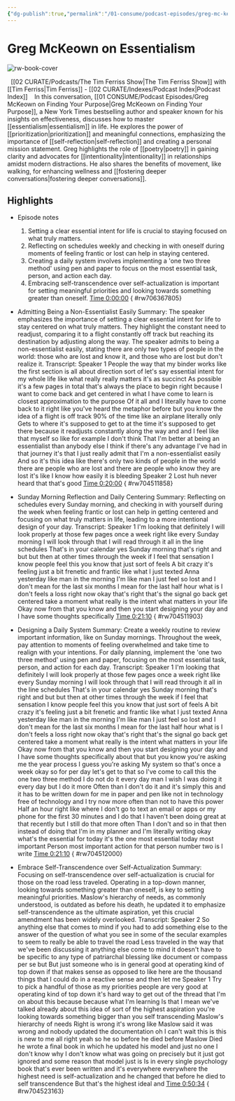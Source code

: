 ```yaml
---
{"dg-publish":true,"permalink":"/01-consume/podcast-episodes/greg-mc-keown-on-essentialism/","title":"Greg McKeown on Essentialism","tags":["podcasts"]}
---
```


# Greg McKeown on Essentialism

![rw-book-cover](https://wsrv.nl/?url=https%3A%2F%2Fcontent.production.cdn.art19.com%2Fimages%2F69%2F10%2F10%2Ffb%2F691010fb-625e-4abe-993c-a57228b28dbe%2F91cb53ae0d5dbb379b9dffecf0a772593891d0d09bbe6d90ee746edbdb79e3ec75584f2ceb8260e9f675a90c05419b9b99842a76905b686f0f51c1a9d3e227ab.jpeg&w=300&h=300)

  [[02 CURATE/Podcasts/The Tim Ferriss Show\|The Tim Ferriss Show]] with [[Tim Ferriss\|Tim Ferriss]]  - [[02 CURATE/Indexes/Podcast Index\|Podcast Index]]
 
 In this conversation, [[01 CONSUME/Podcast Episodes/Greg McKeown on Finding Your Purpose\|Greg McKeown on Finding Your Purpose]], a New York Times bestselling author and speaker known for his insights on effectiveness, discusses how to master [[essentialism\|essentialism]] in life. He explores the power of [[prioritization\|prioritization]] and meaningful connections, emphasizing the importance of [[self-reflection\|self-reflection]] and creating a personal mission statement. Greg highlights the role of [[poetry\|poetry]] in gaining clarity and advocates for [[intentionality\|intentionality]] in relationships amidst modern distractions. He also shares the benefits of movement, like walking, for enhancing wellness and [[fostering deeper conversations\|fostering deeper conversations]].
 
## Highlights
- Episode  notes
  1. Setting a clear essential intent for life is crucial to staying focused on what truly matters.
  2. Reflecting on schedules weekly and checking in with oneself during moments of feeling frantic or lost can help in staying centered.
  3. Creating a daily system involves implementing a 'one two three method' using pen and paper to focus on the most essential task, person, and action each day.
  4. Embracing self-transcendence over self-actualization is important for setting meaningful priorities and looking towards something greater than oneself. [Time 0:00:00](https://readwise.io/open/706367805)
{ #rw706367805}


- Admitting Being a Non-Essentialist Easily
  Summary:
  The speaker emphasizes the importance of setting a clear essential intent for life to stay centered on what truly matters.
  They highlight the constant need to readjust, comparing it to a flight constantly off track but reaching its destination by adjusting along the way. The speaker admits to being a non-essentialist easily, stating there are only two types of people in the world: those who are lost and know it, and those who are lost but don't realize it.
  Transcript:
  Speaker 1
  People the way that my binder works like the first section is all about direction sort of let's say essential intent for my whole life like what really really matters it's as succinct As possible it's a few pages in total that's always the place to begin right because I want to come back and get centered in what I have come to learn is closest approximation to the purpose Of it all and I literally have to come back to it right like you've heard the metaphor before but you know the idea of a flight is off track 90% of the time like an airplane literally only Gets to where it's supposed to get to at the time it's supposed to get there because it readjusts constantly along the way and and I feel like that myself so like for example I don't think That I'm better at being an essentialist than anybody else I think if there's any advantage I've had in that journey it's that I just really admit that I'm a non-essentialist easily And so it's this idea like there's only two kinds of people in the world there are people who are lost and there are people who know they are lost it's like I know how easily it is bleeding
  Speaker 2
  Lost huh never heard that that's good [Time 0:20:00](https://readwise.io/open/704511858)
{ #rw704511858}


- Sunday Morning Reflection and Daily Centering
  Summary:
  Reflecting on schedules every Sunday morning, and checking in with yourself during the week when feeling frantic or lost can help in getting centered and focusing on what truly matters in life, leading to a more intentional design of your day.
  Transcript:
  Speaker 1
  I'm looking that definitely I will look properly at those few pages once a week right like every Sunday morning I will look through that I will read through it all in the line schedules That's in your calendar yes Sunday morning that's right and but but then at other times through the week if I feel that sensation I know people feel this you know that just sort of feels A bit crazy it's feeling just a bit frenetic and frantic like what I just texted Anna yesterday like man in the morning I'm like man I just feel so lost and I don't mean for the last six months I mean for the last half hour what is I don't feels a loss right now okay that's right that's the signal go back get centered take a moment what really is the intent what matters in your life Okay now from that you know and then you start designing your day and I have some thoughts specifically [Time 0:21:10](https://readwise.io/open/704511903)
{ #rw704511903}


- Designing a Daily System
  Summary:
  Create a weekly routine to review important information, like on Sunday mornings.
  Throughout the week, pay attention to moments of feeling overwhelmed and take time to realign with your intentions. For daily planning, implement the 'one two three method' using pen and paper, focusing on the most essential task, person, and action for each day.
  Transcript:
  Speaker 1
  I'm looking that definitely I will look properly at those few pages once a week right like every Sunday morning I will look through that I will read through it all in the line schedules That's in your calendar yes Sunday morning that's right and but but then at other times through the week if I feel that sensation I know people feel this you know that just sort of feels A bit crazy it's feeling just a bit frenetic and frantic like what I just texted Anna yesterday like man in the morning I'm like man I just feel so lost and I don't mean for the last six months I mean for the last half hour what is I don't feels a loss right now okay that's right that's the signal go back get centered take a moment what really is the intent what matters in your life Okay now from that you know and then you start designing your day and I have some thoughts specifically about that but you know you're asking me the year process I guess you're asking My system so that's once a week okay so for per day let's get to that so I've come to call this the one two three method I do not do it every day man I wish I was doing it every day but I do it more Often than I don't do it and it's simply this and it has to be written down for me in paper and pen like not in technology free of technology and I try now more often than not to have this power Half an hour right like where I don't go to text an email or apps or my phone for the first 30 minutes and I do that I haven't been doing great at that recently but I still do that more often Than I don't and so in that then instead of doing that I'm in my planner and I'm literally writing okay what's the essential for today it's the one most essential today most important Person most important action for that person number two is I write [Time 0:21:10](https://readwise.io/open/704512000)
{ #rw704512000}


- Embrace Self-Transcendence over Self-Actualization
  Summary:
  Focusing on self-transcendence over self-actualization is crucial for those on the road less traveled.
  Operating in a top-down manner, looking towards something greater than oneself, is key to setting meaningful priorities. Maslow's hierarchy of needs, as commonly understood, is outdated as before his death, he updated it to emphasize self-transcendence as the ultimate aspiration, yet this crucial amendment has been widely overlooked.
  Transcript:
  Speaker 2
  So anything else that comes to mind if you had to add something else to the answer of the question of what you see in some of the secular examples to seem to really be able to travel the road Less traveled in the way that we've been discussing it anything else come to mind it doesn't have to be specific to any type of patriarchal blessing like document or compass per se but But just someone who is in general good at operating kind of top down if that makes sense as opposed to like here are the thousand things that I could do in a reactive sense and then let me
  Speaker 1
  Try to pick a handful of those as my priorities people are very good at operating kind of top down it's hard way to get out of the thread that I'm on about this because because what I'm learning Is that I mean we've talked already about this idea of sort of the highest aspiration you're looking towards something bigger than you self transcending Maslow's hierarchy of needs Right is wrong it's wrong like Maslow said it was wrong and nobody updated the documentation oh I can't wait this is this is new to me all right yeah so he so before he died before Maslow Died he wrote a final book in which he updated his model and just no one I don't know why I don't know what was going on precisely but it just got ignored and some reason that model just is Is in every single psychology book that's ever been written and it's everywhere everywhere the highest need is self-actualization and he changed that before he died to self transcendence But that's the highest ideal and [Time 0:50:34](https://readwise.io/open/704523163)
{ #rw704523163}


